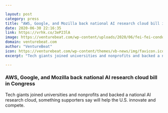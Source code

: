 ```yaml
---

layout: post
category: press
title: "AWS, Google, and Mozilla back national AI research cloud bill in Congress"
date: 2020-06-30 22:16:35
link: https://vrhk.co/3eP23lA
image: https://venturebeat.com/wp-content/uploads/2020/06/fei-fei-condoleeza.png?w=1200&strip=all
domain: venturebeat.com
author: "VentureBeat"
icon: https://venturebeat.com/wp-content/themes/vb-news/img/favicon.ico
excerpt: "Tech giants joined universities and nonprofits and backed a national AI research cloud, something supporters say will help the U.S. innovate and compete."

---
```


### AWS, Google, and Mozilla back national AI research cloud bill in Congress

Tech giants joined universities and nonprofits and backed a national AI research cloud, something supporters say will help the U.S. innovate and compete.